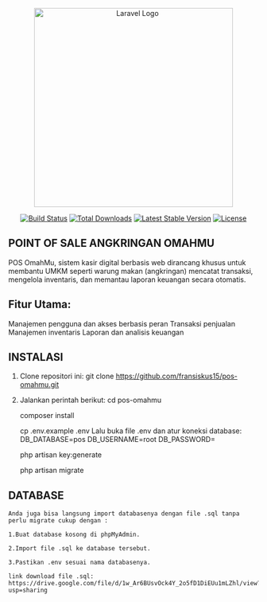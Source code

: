 <p align="center"><a href="https://laravel.com" target="_blank"><img src="https://raw.githubusercontent.com/laravel/art/master/logo-lockup/5%20SVG/2%20CMYK/1%20Full%20Color/laravel-logolockup-cmyk-red.svg" width="400" alt="Laravel Logo"></a></p>

<p align="center">
<a href="https://github.com/laravel/framework/actions"><img src="https://github.com/laravel/framework/workflows/tests/badge.svg" alt="Build Status"></a>
<a href="https://packagist.org/packages/laravel/framework"><img src="https://img.shields.io/packagist/dt/laravel/framework" alt="Total Downloads"></a>
<a href="https://packagist.org/packages/laravel/framework"><img src="https://img.shields.io/packagist/v/laravel/framework" alt="Latest Stable Version"></a>
<a href="https://packagist.org/packages/laravel/framework"><img src="https://img.shields.io/packagist/l/laravel/framework" alt="License"></a>
</p>

## POINT OF SALE ANGKRINGAN OMAHMU

POS OmahMu, sistem kasir digital berbasis web
dirancang khusus untuk membantu UMKM seperti warung makan
(angkringan) mencatat transaksi, mengelola inventaris,
dan memantau laporan keuangan secara otomatis.

## Fitur Utama:

Manajemen pengguna dan akses berbasis peran
Transaksi penjualan
Manajemen inventaris
Laporan dan analisis keuangan

## INSTALASI

1. Clone repositori ini:
   git clone https://github.com/fransiskus15/pos-omahmu.git

2. Jalankan perintah berikut:
   cd pos-omahmu

    composer install

    cp .env.example .env
    Lalu buka file .env dan atur koneksi database:
    DB_DATABASE=pos
    DB_USERNAME=root
    DB_PASSWORD=

    php artisan key:generate

    php artisan migrate

## DATABASE

    Anda juga bisa langsung import databasenya dengan file .sql tanpa perlu migrate cukup dengan :

    1.Buat database kosong di phpMyAdmin.

    2.Import file .sql ke database tersebut.

    3.Pastikan .env sesuai nama databasenya.

    link download file .sql:
    https://drive.google.com/file/d/1w_Ar6BUsvOck4Y_2o5fD1DiEUu1mLZhl/view?usp=sharing
